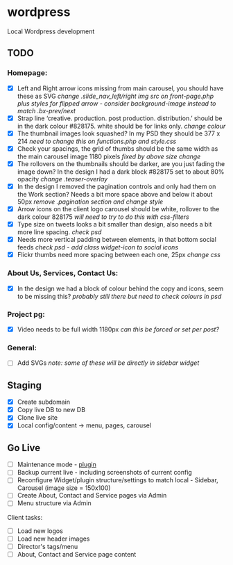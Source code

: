 wordpress
=========

Local Wordpress development

## TODO

### Homepage:
- [x] Left and Right arrow icons missing from main carousel, you should have these as SVG *change .slide_nav_left/right img src on front-page.php plus styles for flipped arrow - consider background-image instead to match .bx-prev/next*
- [x] Strap line ‘creative. production. post production. distribution.’ should be in the dark colour #828175. white should be for links only. *change colour*
- [x] The thumbnail images look squashed? In my PSD they should be 377 x 214 *need to change this on functions.php and style.css*
- [x] Check your spacings, the grid of thumbs should be the same width as the main carousel image 1180 pixels *fixed by above size change*
- [x] The rollovers on the thumbnails should be darker, are you just fading the image down? In the design I had a dark block #828175 set to about 80% opacity *change .teaser-overlay*
- [x] In the design I removed the pagination controls and only had them on the Work section? Needs a bit more space above and below it about 50px *remove .pagination section and change style*
- [x] Arrow icons on the client logo carousel should be white, rollover to the dark colour 828175 *will need to try to do this with css-filters*
- [x] Type size on tweets looks a bit smaller than design, also needs a bit more line spacing. *check psd*
- [x] Needs more vertical padding between elements, in that bottom social feeds *check psd - add class widget-icon to social icons*
- [x] Flickr thumbs need more spacing between each one, 25px *change css*

### About Us, Services, Contact Us:
- [x] In the design we had a block of colour behind the copy and icons, seem to be missing this? *probably still there but need to check colours in psd*

### Project pg:
- [x] Video needs to be full width 1180px *can this be forced or set per post?*

### General:
- [ ] Add SVGs *note: some of these will be directly in sidebar widget*

## Staging

- [x] Create subdomain
- [x] Copy live DB to new DB
- [x] Clone live site
- [x] Local config/content -> menu, pages, carousel

## Go Live

- [ ] Maintenance mode - [plugin](http://wordpress.org/plugins/wp-maintenance-mode/)
- [ ] Backup current live - including screenshots of current config
- [ ] Reconfigure Widget/plugin structure/settings to match local - Sidebar, Carousel (image size = 150x100)
- [ ] Create About, Contact and Service pages via Admin
- [ ] Menu structure via Admin

Client tasks:
- [ ] Load new logos
- [ ] Load new header images
- [ ] Director's tags/menu
- [ ] About, Contact and Service page content